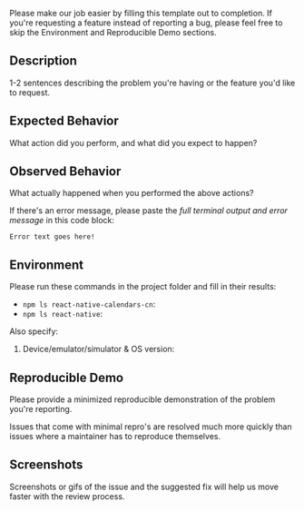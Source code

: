 Please make our job easier by filling this template out to completion. If you're requesting a feature instead of reporting a bug, please feel free to skip the Environment and Reproducible Demo sections.

## Description

1-2 sentences describing the problem you're having or the feature you'd like to request.

## Expected Behavior

What action did you perform, and what did you expect to happen?

## Observed Behavior

What actually happened when you performed the above actions?

If there's an error message, please paste the *full terminal output and error message* in this code block:

```
Error text goes here!
```

## Environment

Please run these commands in the project folder and fill in their results:

* `npm ls react-native-calendars-cn`:
* `npm ls react-native`:

Also specify:

1. Device/emulator/simulator & OS version:

## Reproducible Demo

Please provide a minimized reproducible demonstration of the problem you're reporting.

Issues that come with minimal repro's are resolved much more quickly than issues where a maintainer has to reproduce themselves.

## Screenshots

Screenshots or gifs of the issue and the suggested fix will help us move faster with the review process.
